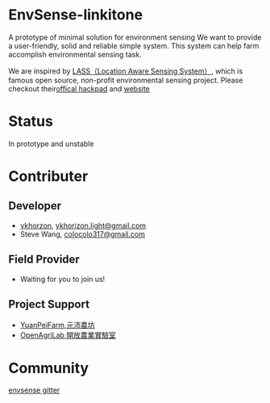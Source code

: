 # EnvSense-linkitone
A prototype of minimal solution for environment sensing
We want to provide a user-friendly, solid and reliable simple system.
This system can help farm accomplish environmental sensing task.

We are inspired by [LASS（Location Aware Sensing System）](https://github.com/LinkItONEDevGroup/LASS), which is famous open source, non-profit environmental sensing project. Please checkout their[offical hackpad](https://lass.hackpad.com/LASS-README-DtZ5T6DXLbu) and [website](http://lass-net.org/)

# Status
In prototype and unstable

# Contributer

## Developer 
- [ykhorzon](https://github.com/ykhorzon), ykhorizon.light@gmail.com
- Steve Wang, colocolo317@gmail.com

## Field Provider
- Waiting for you to join us!

## Project Support 
- [YuanPeiFarm,元沛農坊](https://www.facebook.com/YuanPeiFarm/?fref=ts)
- [OpenAgriLab,開放農業實驗室](http://open-agrilab.tk/)

# Community
[envsense gitter](https://gitter.im/envsense/Lobby#)

